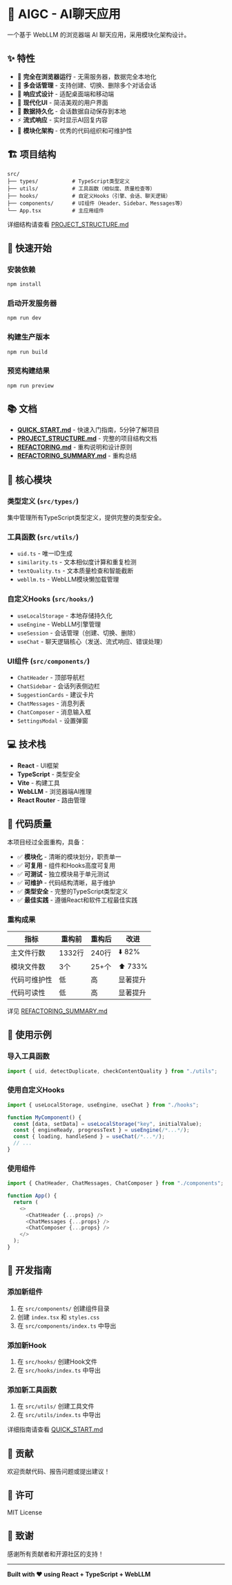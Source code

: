 # 🤖 AIGC - AI聊天应用

一个基于 WebLLM 的浏览器端 AI 聊天应用，采用模块化架构设计。

## ✨ 特性

- 🚀 **完全在浏览器运行** - 无需服务器，数据完全本地化
- 💬 **多会话管理** - 支持创建、切换、删除多个对话会话
- 📱 **响应式设计** - 适配桌面端和移动端
- 🎨 **现代化UI** - 简洁美观的用户界面
- 💾 **数据持久化** - 会话数据自动保存到本地
- ⚡ **流式响应** - 实时显示AI回复内容
- 🔧 **模块化架构** - 优秀的代码组织和可维护性

## 🏗️ 项目结构

```
src/
├── types/           # TypeScript类型定义
├── utils/           # 工具函数（相似度、质量检查等）
├── hooks/           # 自定义Hooks（引擎、会话、聊天逻辑）
├── components/      # UI组件（Header、Sidebar、Messages等）
└── App.tsx          # 主应用组件
```

详细结构请查看 [PROJECT_STRUCTURE.md](./PROJECT_STRUCTURE.md)

## 🚀 快速开始

### 安装依赖
```bash
npm install
```

### 启动开发服务器
```bash
npm run dev
```

### 构建生产版本
```bash
npm run build
```

### 预览构建结果
```bash
npm run preview
```

## 📚 文档

- **[QUICK_START.md](./QUICK_START.md)** - 快速入门指南，5分钟了解项目
- **[PROJECT_STRUCTURE.md](./PROJECT_STRUCTURE.md)** - 完整的项目结构文档
- **[REFACTORING.md](./REFACTORING.md)** - 重构说明和设计原则
- **[REFACTORING_SUMMARY.md](./REFACTORING_SUMMARY.md)** - 重构总结

## 🎯 核心模块

### 类型定义 (`src/types/`)
集中管理所有TypeScript类型定义，提供完整的类型安全。

### 工具函数 (`src/utils/`)
- `uid.ts` - 唯一ID生成
- `similarity.ts` - 文本相似度计算和重复检测
- `textQuality.ts` - 文本质量检查和智能截断
- `webllm.ts` - WebLLM模块懒加载管理

### 自定义Hooks (`src/hooks/`)
- `useLocalStorage` - 本地存储持久化
- `useEngine` - WebLLM引擎管理
- `useSession` - 会话管理（创建、切换、删除）
- `useChat` - 聊天逻辑核心（发送、流式响应、错误处理）

### UI组件 (`src/components/`)
- `ChatHeader` - 顶部导航栏
- `ChatSidebar` - 会话列表侧边栏
- `SuggestionCards` - 建议卡片
- `ChatMessages` - 消息列表
- `ChatComposer` - 消息输入框
- `SettingsModal` - 设置弹窗

## 💻 技术栈

- **React** - UI框架
- **TypeScript** - 类型安全
- **Vite** - 构建工具
- **WebLLM** - 浏览器端AI推理
- **React Router** - 路由管理

## 🎨 代码质量

本项目经过全面重构，具备：

- ✅ **模块化** - 清晰的模块划分，职责单一
- ✅ **可复用** - 组件和Hooks高度可复用
- ✅ **可测试** - 独立模块易于单元测试
- ✅ **可维护** - 代码结构清晰，易于维护
- ✅ **类型安全** - 完整的TypeScript类型定义
- ✅ **最佳实践** - 遵循React和软件工程最佳实践

### 重构成果

| 指标 | 重构前 | 重构后 | 改进 |
|-----|--------|--------|------|
| 主文件行数 | 1332行 | 240行 | ⬇️ 82% |
| 模块文件数 | 3个 | 25+个 | ⬆️ 733% |
| 代码可维护性 | 低 | 高 | 显著提升 |
| 代码可读性 | 低 | 高 | 显著提升 |

详见 [REFACTORING_SUMMARY.md](./REFACTORING_SUMMARY.md)

## 📖 使用示例

### 导入工具函数
```typescript
import { uid, detectDuplicate, checkContentQuality } from "./utils";
```

### 使用自定义Hooks
```typescript
import { useLocalStorage, useEngine, useChat } from "./hooks";

function MyComponent() {
  const [data, setData] = useLocalStorage("key", initialValue);
  const { engineReady, progressText } = useEngine(/*...*/);
  const { loading, handleSend } = useChat(/*...*/);
  // ...
}
```

### 使用组件
```typescript
import { ChatHeader, ChatMessages, ChatComposer } from "./components";

function App() {
  return (
    <>
      <ChatHeader {...props} />
      <ChatMessages {...props} />
      <ChatComposer {...props} />
    </>
  );
}
```

## 🔧 开发指南

### 添加新组件
1. 在 `src/components/` 创建组件目录
2. 创建 `index.tsx` 和 `styles.css`
3. 在 `src/components/index.ts` 中导出

### 添加新Hook
1. 在 `src/hooks/` 创建Hook文件
2. 在 `src/hooks/index.ts` 中导出

### 添加新工具函数
1. 在 `src/utils/` 创建工具文件
2. 在 `src/utils/index.ts` 中导出

详细指南请查看 [QUICK_START.md](./QUICK_START.md)

## 🤝 贡献

欢迎贡献代码、报告问题或提出建议！

## 📄 许可

MIT License

## 🎉 致谢

感谢所有贡献者和开源社区的支持！

---

**Built with ❤️ using React + TypeScript + WebLLM**

